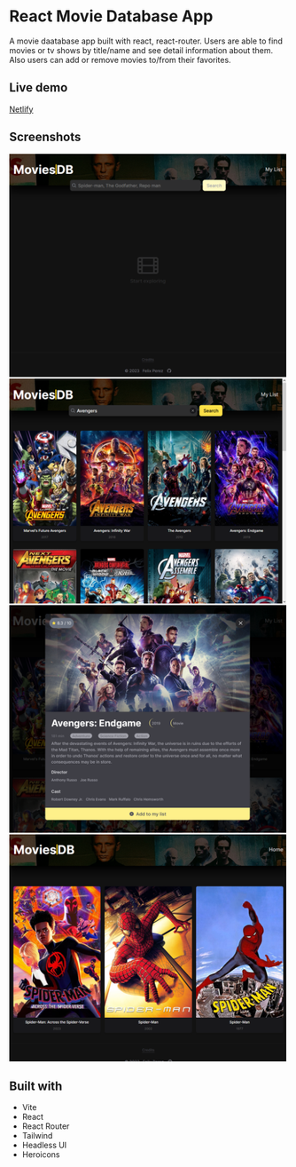 # React Movie Database App

A movie daatabase app built with react, react-router. Users are able to find movies or tv shows by title/name and see detail information about them. Also users can add or remove movies to/from their favorites.

## Live demo

[Netlify](https://flx-moviesdb-react.netlify.app/)

## Screenshots

<div>
  <img src="./screenshots/1.png" alt="Home page" width="500px" />
  <img src="./screenshots/2.png" alt="Home page, after search" width="500px" />
  <img src="./screenshots/3.png" alt="Home page, looking at movie details" width="500px" />
  <img src="./screenshots/4.png" alt="My List page" width="500px" />
</div>

## Built with

- Vite
- React
- React Router
- Tailwind
- Headless UI
- Heroicons
